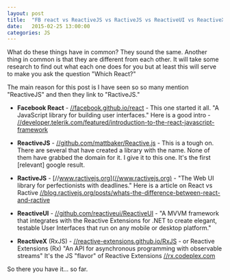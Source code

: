 ```yaml
---
layout: post
title:  "FB react vs ReactiveJS vs RactiveJS vs ReactiveUI vs ReactiveX"
date:   2015-02-25 13:00:00
categories: JS
---
```

What do these things have in common? They sound the same. Another thing in common is that they are different from each other. It will take some research to find out what each one does for you but at least this will serve to make you ask the question "Which React?"

The main reason for this post is I have seen so so many mention "ReactiveJS" and then they link to "RactiveJS."


*	**Facebook React** - [//facebook.github.io/react](//facebook.github.io/react) - This one started it all. "A JavaScript library for building user interfaces."
Here is a good intro - [//developer.telerik.com/featured/introduction-to-the-react-javascript-framework](//developer.telerik.com/featured/introduction-to-the-react-javascript-framework)

*	**ReactiveJS** - [//github.com/mattbaker/Reactive.js](//github.com/mattbaker/Reactive.js) - This is a tough on. There are several that have created a library with the name. None of them have grabbed the domain for it. I give it to this one. It's the first [relevant] google result.

*	**RactiveJS** - [//www.ractivejs.org](//www.ractivejs.org) - "The Web UI library for perfectionists with deadlines."
Here is a article on React vs Ractive [//blog.ractivejs.org/posts/whats-the-difference-between-react-and-ractive](//blog.ractivejs.org/posts/whats-the-difference-between-react-and-ractive)

*	**ReactiveUI** - [//github.com/reactiveui/ReactiveUI](//github.com/reactiveui/ReactiveUI) - "A MVVM framework that integrates with the Reactive Extensions for .NET to create elegant, testable User Interfaces that run on any mobile or desktop platform."

*	**ReactiveX** (RxJS) - [//reactive-extensions.github.io/RxJS](//reactive-extensions.github.io/RxJS) - or Reactive Extensions (Rx) "An API for asynchronous programming with observable streams"
It's the JS "flavor" of Reactive Extensions [//rx.codeplex.com](//rx.codeplex.com)

So there you have it... so far.
